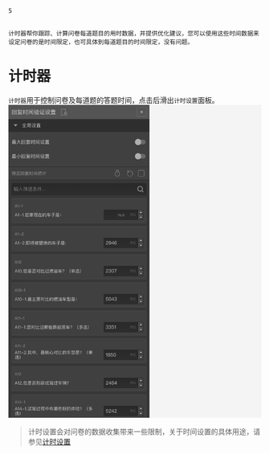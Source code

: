 ```index
5
```
```tag

```
```summary
计时器帮你跟踪、计算问卷每道题目的用时数据，并提供优化建议，您可以使用这些时间数据来设定问卷的是时间限定，也可具体到每道题目的时间限定，没有问题。
```
# 计时器

`计时器`用于控制问卷及每道题的答题时间，点击后滑出`计时设置`面板。
<img src='../assets/03components/05timer/timing.png'>

> 计时设置会对问卷的数据收集带来一些限制，关于时间设置的具体用途，请参见[计时设置](../../17advancedFunction/05timeSetting.md)


